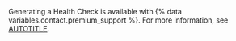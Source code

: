 Generating a Health Check is available with {% data variables.contact.premium_support %}. For more information, see [AUTOTITLE](/support/learning-about-github-support/about-github-premium-support).
